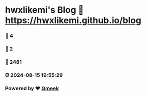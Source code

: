 # hwxlikemi's Blog :link: https://hwxlikemi.github.io/blog 
### :page_facing_up: [4](https://hwxlikemi.github.io/blog/tag.html) 
### :speech_balloon: 2 
### :hibiscus: 2481 
### :alarm_clock: 2024-08-15 19:55:29 
### Powered by :heart: [Gmeek](https://github.com/Meekdai/Gmeek)
